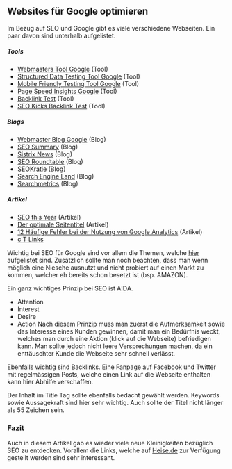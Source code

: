 ## Websites für Google optimieren
Im Bezug auf SEO und Google gibt es viele verschiedene Webseiten. Ein paar davon sind unterhalb aufgelistet.


##### Tools

  * [Webmasters Tool Google](https://www.google.com/webmasters/support/) (Tool)
  * [Structured Data Testing Tool Google](https://search.google.com/structured-data/testing-tool/u/0/?hl=de) (Tool)
  * [Mobile Friendly Testing Tool Google](https://search.google.com/test/mobile-friendly) (Tool)
  * [Page Speed Insights Google](https://developers.google.com/speed/pagespeed/insights/?hl=de) (Tool)
  * [Backlink Test](http://www.backlinktest.com/) (Tool)
  * [SEO Kicks Backlink Test](https://www.seokicks.de/backlinks/) (Tool)

##### Blogs

  * [Webmaster Blog Google](https://webmaster-de.googleblog.com/) (Blog)
  * [SEO Summary](https://seo-summary.de/) (Blog)
  * [Sistrix News](https://www.sistrix.de/news/) (Blog)
  * [SEO Roundtable](https://www.seroundtable.com/) (Blog)
  * [SEOKratie](https://www.seokratie.de/featured-snippets/) (Blog)
  * [Search Engine Land](https://searchengineland.com/) (Blog)
  * [Searchmetrics](https://blog.searchmetrics.com/de/) (Blog)

##### Artikel

  * [SEO this Year](https://backlinko.com/seo-this-year) (Artikel)
  * [Der optimale Seitentitel](https://seo-summary.de/title-tag-der-optimale-seitentitel/) (Artikel)
  * [12 Häufige Fehler bei der Nutzung von Google Analytics](https://de.ryte.com/magazine/12-haeufige-fehler-bei-der-nutzung-von-google-analytics) (Artikel)
  * [c'T Links](https://www.heise.de/ct/special/17/02/links/100.shtml)

Wichtig bei SEO für Google sind vor allem die Themen, welche [hier](/de/artikel/ct-webdesign/2017/seo_googles-seo-regeln) aufgelistet sind. Zusätzlich sollte man noch beachten, dass man wenn möglich eine Niesche ausnutzt und nicht probiert auf einen Markt zu kommen, welcher eh bereits schon besetzt ist (bsp. AMAZON).


Ein ganz wichtiges Prinzip bei SEO ist AIDA.


  * Attention
  * Interest
  * Desire
  * Action
Nach diesem Prinzip muss man zuerst die Aufmerksamkeit sowie das Interesse eines Kunden gewinnen, damit man ein Bedürfnis weckt, welches man durch eine Aktion (klick auf die Webseite) befriedigen kann. Man sollte jedoch nicht leere Versprechungen machen, da ein enttäuschter Kunde die Webseite sehr schnell verlässt.


Ebenfalls wichtig sind Backlinks. Eine Fanpage auf Facebook und Twitter mit regelmässigen Posts, welche einen Link auf die Webseite enthalten kann hier Abhilfe verschaffen.


Der Inhalt im Title Tag sollte ebenfalls bedacht gewählt werden. Keywords sowie Aussagekraft sind hier sehr wichtig. Auch sollte der Titel nicht länger als 55 Zeichen sein.





### Fazit
Auch in diesem Artikel gab es wieder viele neue Kleinigkeiten bezüglich SEO zu entdecken. Vorallem die Links, welche auf [Heise.de](https://www.heise.de/ct/special/17/02/links/100.shtml) zur Verfügung gestellt werden sind sehr interessant.
